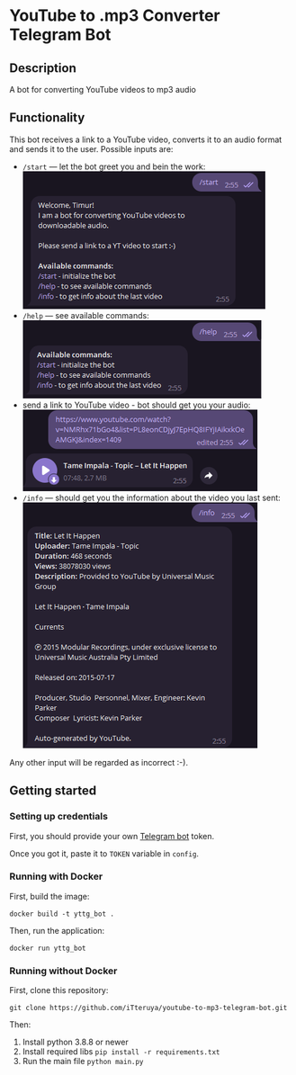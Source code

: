 # YouTube to .mp3 Converter Telegram Bot
## Description
A bot for converting YouTube videos to mp3 audio

## Functionality

This bot receives a link to a YouTube video, converts it to an audio format and sends it to the user.
Possible inputs are:

- `/start` — let the bot greet you and bein the work:
  ![](img/greeting.png)
- `/help` — see available commands:
  ![](img/help.png)
- send a link to YouTube video - bot should get you your audio:
  ![](img/ex.png)
- `/info` — should get you the information about the video you last sent:
  ![](img/info.png)

Any other input will be regarded as incorrect :-).

## Getting started

### Setting up credentials

First, you should provide your own [Telegram bot](https://t.me/BotFather)
token.

Once you got it, paste it to `TOKEN` variable in `config`.

### Running with Docker

First, build the image:

```
docker build -t yttg_bot .
```

Then, run the application:

```
docker run yttg_bot
```

### Running without Docker

First, clone this repository:
```
git clone https://github.com/iTteruya/youtube-to-mp3-telegram-bot.git
```
Then:
1. Install python 3.8.8 or newer
2. Install required libs `pip install -r requirements.txt`
3. Run the main file `python main.py`
